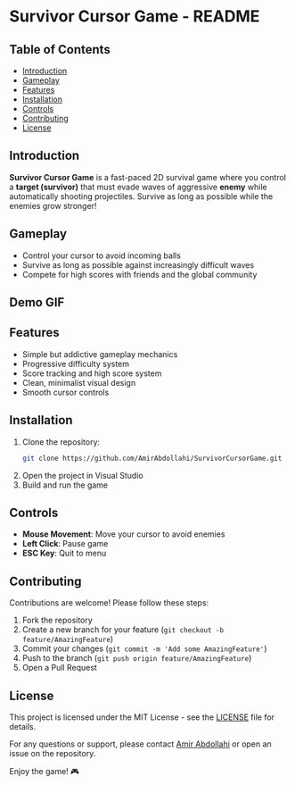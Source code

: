 # Survivor Cursor Game - README

## Table of Contents
- [Introduction](#introduction)
- [Gameplay](#gameplay)
- [Features](#features)
- [Installation](#installation)
- [Controls](#controls)
- [Contributing](#contributing)
- [License](#license)

## Introduction

**Survivor Cursor Game** is a fast-paced 2D survival game where you control a **target (survivor)** that must evade waves of aggressive **enemy** while automatically shooting projectiles. Survive as long as possible while the enemies grow stronger!  

## Gameplay
- Control your cursor to avoid incoming balls
- Survive as long as possible against increasingly difficult waves
- Compete for high scores with friends and the global community

## Demo GIF



## Features
- Simple but addictive gameplay mechanics
- Progressive difficulty system
- Score tracking and high score system
- Clean, minimalist visual design
- Smooth cursor controls

## Installation
1. Clone the repository:
   ```bash
   git clone https://github.com/AmirAbdollahi/SurvivorCursorGame.git
   ```
2. Open the project in Visual Studio
3. Build and run the game

## Controls
- **Mouse Movement**: Move your cursor to avoid enemies
- **Left Click**: Pause game
- **ESC Key**: Quit to menu

## Contributing
Contributions are welcome! Please follow these steps:
1. Fork the repository
2. Create a new branch for your feature (`git checkout -b feature/AmazingFeature`)
3. Commit your changes (`git commit -m 'Add some AmazingFeature'`)
4. Push to the branch (`git push origin feature/AmazingFeature`)
5. Open a Pull Request

## License
This project is licensed under the MIT License - see the [LICENSE](LICENSE) file for details.

For any questions or support, please contact [Amir Abdollahi](https://github.com/AmirAbdollahi) or open an issue on the repository.

Enjoy the game! 🎮
